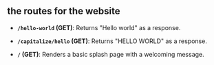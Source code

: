 ## **the routes for the website**
- **`/hello-world` (GET)**: Returns "Hello world" as a response.

- **`/capitalize/hello` (GET)**: Returns "HELLO WORLD" as a response.

- **`/` (GET)**: Renders a basic splash page with a welcoming message.
